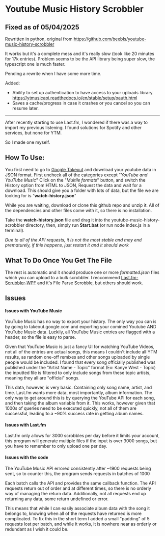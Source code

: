 # Youtube Music History Scrobbler

## Fixed as of 05/04/2025

Rewritten in python, original from https://github.com/beebls/youtube-music-history-scrobbler

It works but it's a complete mess and it's really slow (took like 20 minutes for 17k entries). Problem seems to be the API library being super slow, the typescript one is much faster.

Pending a rewrite when I have some more time.

Added:
- Ability to set up authentication to have access to your uploads library. https://ytmusicapi.readthedocs.io/en/stable/setup/oauth.html
- Saves a cache/progress in case it crashes or you cancel so you can resume later.




---

After recently starting to use Last.fm, I wondered if there was a way to import my previous listening.
I found solutions for Spotify and other services, but none for YTM.

So I made one myself.

## How To Use:

You first need to go to [Google Takeout](https://takeout.google.com/) and download your youtube data in JSON format.
First uncheck all of the categories except "_YouTube and YouTube Music_"
Click on the "_Multile formats_" button, and switch the History option from HTML to JSON,
Request the data and wait for a download.
This should give you a folder with lots of data, but the file we are looking for is "**watch-history.json**"

While you are waiting, download or clone this github repo and unzip it.
All of the dependencies and other files come with it, so there is no installation.

Take the **watch-history.json** file and drag it into the youtube-music-history-scrobbler directory,
then, simply run **Start.bat** (or run node index.js in a terminal).

_Due to all of the API requests, it is not the most stable and may end prematurely,_
_if this happens, just restart it and it should work_

## What To Do Once You Get The File

The rest is automatic and it should produce one or more _formatted.json_ files which you can upload to a bulk scrobbler.
I reccommend [Last.fm-Scrubbler-WPF](https://github.com/SHOEGAZEssb/Last.fm-Scrubbler-WPF) and it's File Parse Scrobble,
but others should work.

## Issues

#### Issues with YouTube Music

YouTube Music has no way to export your history. The only way you can is by going to takeout.google.com and exporting your
comined Youtube AND YouTube Music data.
Luckily, all YouTube Music entries are flagged with a header, so the file is easy to parse.

Given that YouTube Music is just a fancy UI for watching YouTube Videos, not all of the entries are actual songs,
this means I couldn't include all YTM results, as random one-off remixes and other songs uploaded by single people
would be included.
I found that every song officially published was published under the "Artist Name - Topic" format (Ex: Kanye West - Topic)
the inputted file is filtered to only include songs from these topic artists, meaning they all are "official" songs.

This data, however, is very basic. Containing only song name, artist, and time.
Last.fm wants more data, most importantly, album information.
The only way to get around this is by querying the YouTube API for each song, and then taking the album variable from it.
This works, however given that 1000s of queries need to be executed quickly, not all of them are successful,
leading to a ~90% success rate in getting album names.

#### Issues with Last.fm

Last.fm only allows for 3000 scrobbles per day before it limits your account,
this program will generate multiple files if the input is over 3000 songs, but you have to remember to only upload one per day.

#### Issues with the code

The YouTube Music API errored consistently after ~1900 requests being sent, so to counter this, the program sends requests in batches of 1000

Each batch calls the API and provides the same callback function.
The API requests return out of order and at different times, so there is no orderly way of managing the return data.
Additionally, not all requests end up returning any data, some return undefined or error.

This means that while I can easily associate album data with the song it belongs to,
knowing when all of the requests have returned is more complicated.
To fix this in the short term I added a small "padding" of 5 requests lost per batch, and while it works, it is nowhere near as
orderly or redundant as I wish it could be.

